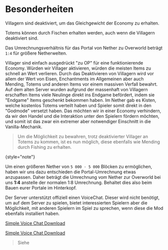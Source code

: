 
# Besonderheiten

<tldr>
    <p>Villagern sind deaktiviert, um das Gleichgewicht der Economy zu erhalten.</p>
    <p>Totems können durch Fischen erhalten werden, auch wenn die Villagern deaktiviert sind.</p>
    <p>Das Umrechnungsverhältnis für das Portal von Nether zu Overworld beträgt <code>1:4</code> für größere Netherwelten.</p>
</tldr>


<deflist collapsible="true" default-state="collapsed">
<def title="Keine Villager" id="no-villagers">

Villager sind einfach ausgedrückt "zu OP" für eine funktionierende Economy.
Würden wir Villager aktivieren, würden die meisten Items zu schnell an Wert verlieren.
Durch das Deaktivieren von Villagern wird vor allem der Wert von Eisen, Enchantments im Allgemeinen aber auch Mending,
Totems und anderen Items vor einem massiven Verfall bewahrt.
\
Auf dem alten Server wurden aufgrund der massenhaft von Villagern erschaffen Items viele Neulinge
direkt ins Endgame befördert, indem sie "Endgame" Items geschenkt bekommen haben.
Im Nether gab es Kisten, welche kostenlos Totems verteilt haben und Spieler somit direkt in den "Godmode" versetzt
haben. Das möchten wir in einer Economy verhindern, da wir den Handel und die Interaktion unter den
Spielern fördern möchten, und somit ist das zwar ein extremer aber notwendiger Einschnitt in die
Vanilla-Mechanik.

> Um die Möglichkeit zu bewahren, trotz deaktivierter Villager an Totems zu kommen, ist
> es nun möglich, diese ebenfalls wie Mending durch Fishing zu erhalten.
>
{style="note"}

</def>
<def title="Nether Portale" id="nether-link">

Um einen größeren Nether von `5 000 · 5 000` Blöcken zu ermöglichen, haben wir uns dazu entschieden
die Portal-Umrechnung etwas anzupassen.
Daher beträgt die Umrechnung vom Nether zur Overworld bei uns **1:4** anstelle der normalen 1:8 Umrechnung.
Behaltet dies also beim Bauen eurer Portale im Hinterkopf.

</def>
<def title="Voice-Chat" id="voice-mod">

Der Server unterstützt offiziell einen VoiceChat. Dieser wird nicht benötigt, um auf dem Server zu
spielen, bietet interessierten Spielern aber die Möglichkeit, mit anderen Spielern im Spiel zu
sprechen, wenn diese die Mod ebenfalls installiert haben.

<tabs>
<tab title="Curseforge" group-key="mod-launcher-curse-forge">

[Simple Voice Chat Download](https://www.curseforge.com/minecraft/mc-mods/simple-voice-chat)
</tab>
<tab title="Modrinth" group-key="mod-launcher-modrinth">

[Simple Voice Chat Download](https://modrinth.com/plugin/simple-voice-chat)
</tab>
</tabs>

</def>
<def title="Geänderte Vanilla Mechaniken" id="changed-vanilla-mechanics">

> Siehe [](changed-vanilla-mechanics.md "Geänderte Vanilla Mechaniken")
>

</def>
</deflist>


<seealso style="cards">
    <category ref="spotlight">
        <a href="events.md" summary="Auf dem Server finden auch regelmäßig Events statt. 
        Hier findest du alle Informationen dazu."/>
        <a href="changed-vanilla-mechanics.md" summary="Auf dem Server wurden einige Vanilla Mechaniken geändert 
        wie z.B. das Mobcap. Weitere Informationen findest du hier."/>
    </category>
</seealso>